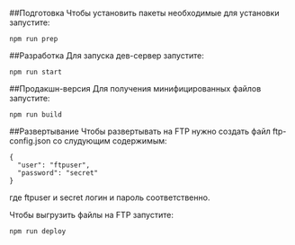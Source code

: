 ##Подготовка
Чтобы установить пакеты необходимые для установки запустите:
```
npm run prep
```
##Разработка
Для запуска дев-сервер запустите:
```
npm run start
```
##Продакшн-версия
Для получения минифицированных файлов запустите:
```
npm run build
```
##Развертывание
Чтобы развертывать на FTP нужно создать файл ftp-config.json со слудующим содержимым:
```
{
  "user": "ftpuser",
  "password": "secret"
}
```
где ftpuser и secret логин и пароль соответственно.

Чтобы выгрузить файлы на FTP запустите:
```
npm run deploy
```
